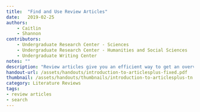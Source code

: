 ```yaml
---
title:  "Find and Use Review Articles"
date:   2019-02-25
authors: 
    - Caitlin 
    - Shannon
contributors: 
    - Undergraduate Research Center - Sciences
    - Undergraduate Research Center - Humanities and Social Sciences
    - Undergraduate Writing Center
notes: ""
description: "Review articles give you an efficient way to get an overview of a body of research on your topic."
handout-url: /assets/handouts/introduction-to-articlesplus-fixed.pdf
thumbnail: /assets/handouts/thumbnails/introduction-to-articlesplus-tn.png      
category: Literature Reviews
tags:
- review articles
- search
---
```

